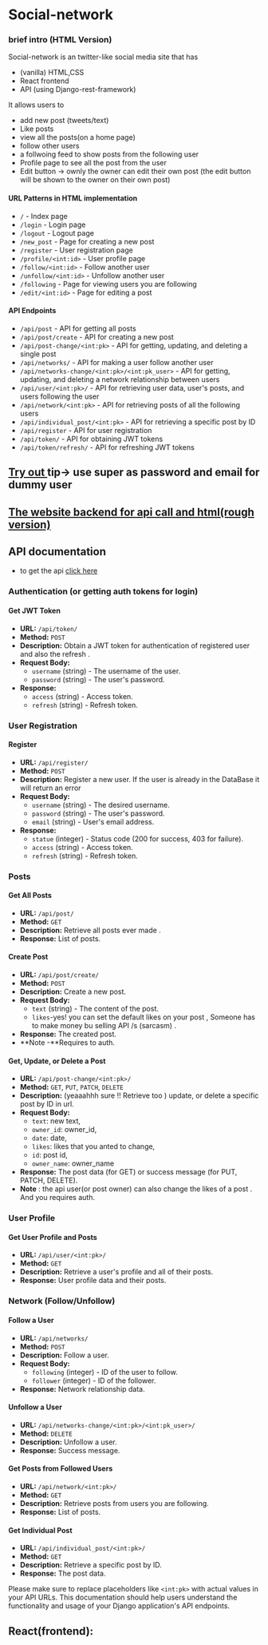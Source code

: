 # Social-network

### brief intro (HTML Version)        

 Social-network is an twitter-like social media site that has
*  (vanilla) HTML,CSS
*  React frontend
*  API (using Django-rest-framework)

It allows users to
* add new post (tweets/text)
*  Like posts
*  view all the posts(on a home page)
*  follow other users 
*  a follwoing feed to show posts from the following user
*  Profile page to see all the post from the user
*  Edit button ->  ownly the owner can edit their own post (the edit button will be shown to the owner on their own post)  

#### URL Patterns in HTML implementation
- `/` - Index page
- `/login` - Login page
- `/logout` - Logout page
- `/new_post` - Page for creating a new post
- `/register` - User registration page
- `/profile/<int:id>` - User profile page
- `/follow/<int:id>` - Follow another user
- `/unfollow/<int:id>` - Unfollow another user
- `/following` - Page for viewing users you are following
- `/edit/<int:id>` - Page for editing a post

#### API Endpoints
- `/api/post` - API for getting all posts
- `/api/post/create` - API for creating a new post
- `/api/post-change/<int:pk>` - API for getting, updating, and deleting a single post
- `/api/networks/` - API for making a user follow another user
- `/api/networks-change/<int:pk>/<int:pk_user>` - API for getting, updating, and deleting a network relationship between users
- `/api/user/<int:pk>/` - API for retrieving user data, user's posts, and users following the user
- `/api/network/<int:pk>` - API for retrieving posts of all the following users
- `/api/individual_post/<int:pk>` - API for retrieving a specific post by ID
- `/api/register` - API for user registration
- `/api/token/` - API for obtaining JWT tokens
- `/api/token/refresh/` - API for refreshing JWT tokens



## [Try out  ](https://network-sigma.vercel.app/) tip-> use super as password and email for dummy user
## [The website backend for api call and html(rough version) ](https://social-network-monish.onrender.com)



## API documentation
* to get the api [click here](https://social-network-monish.onrender.com/api/post)

### Authentication (or getting auth tokens for login)
#### Get JWT Token
- **URL:** `/api/token/`
- **Method:** `POST`
- **Description:** Obtain a JWT token for authentication of registered user and also the refresh .
- **Request Body:**
  - `username` (string) - The username of the user.
  - `password` (string) - The user's password.
- **Response:**
  - `access` (string) - Access token.
  - `refresh` (string) - Refresh token.

### User Registration
#### Register
- **URL:** `/api/register/`
- **Method:** `POST`
- **Description:** Register a new user. If the user is already in the DataBase it will return an error
- **Request Body:**
  - `username` (string) - The desired username.
  - `password` (string) - The user's password.
  - `email` (string) - User's email address.
- **Response:**
  - `statue` (integer) - Status code (200 for success, 403 for failure).
  - `access` (string) - Access token.
  - `refresh` (string) - Refresh token.

### Posts
#### Get All Posts
- **URL:** `/api/post/`
- **Method:** `GET`
- **Description:** Retrieve all posts ever made .
- **Response:** List of posts.

#### Create Post
- **URL:** `/api/post/create/`
- **Method:** `POST`
- **Description:** Create a new post.
- **Request Body:**
  - `text` (string) - The content of the post.
  - `likes`-yes! you can set the default likes on your post , Someone has to make money bu selling API /s (sarcasm) .
- **Response:** The created post.
- **Note -**Requires to auth.

#### Get, Update, or Delete a Post
- **URL:** `/api/post-change/<int:pk>/`
- **Method:** `GET`, `PUT`, `PATCH`, `DELETE`
- **Description:** (yeaaahhh  sure !! Retrieve too ) update, or delete a specific post by ID in url.
- **Request Body:**
  - `text`: new text,
  - `owner_id`: owner_id,
  -  `date`: date,
  -  `likes`: likes that you anted to change,
  -  `id`: post id,
  -  `owner_name`: owner_name
- **Response:** The post data (for GET) or success message (for PUT, PATCH, DELETE).
- **Note** : the api user(or post owner) can also  change the likes of a post . And you requires auth.

### User Profile
#### Get User Profile and Posts
- **URL:** `/api/user/<int:pk>/`
- **Method:** `GET`
- **Description:** Retrieve a user's profile and all of their posts.
- **Response:** User profile data and their posts.

### Network (Follow/Unfollow)
#### Follow a User
- **URL:** `/api/networks/`
- **Method:** `POST`
- **Description:** Follow a user.
- **Request Body:**
  - `following` (integer) - ID of the user to follow.
  - `follower` (integer) - ID of the follower.
- **Response:** Network relationship data.

#### Unfollow a User
- **URL:** `/api/networks-change/<int:pk>/<int:pk_user>/`
- **Method:** `DELETE`
- **Description:** Unfollow a user.
- **Response:** Success message.

#### Get Posts from Followed Users
- **URL:** `/api/network/<int:pk>/`
- **Method:** `GET`
- **Description:** Retrieve posts from users you are following.
- **Response:** List of posts.

#### Get Individual Post
- **URL:** `/api/individual_post/<int:pk>/`
- **Method:** `GET`
- **Description:** Retrieve a specific post by ID.
- **Response:** The post data.

Please make sure to replace placeholders like `<int:pk>` with actual values in your API URLs. This documentation should help users understand the functionality and usage of your Django application's API endpoints.

## React(frontend):


